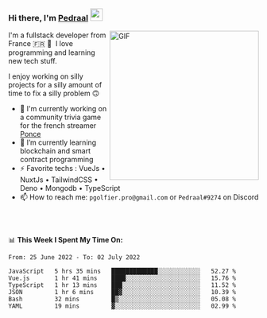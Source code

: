 ### Hi there, I'm <a href="https://pedraal.dev" target="_blank">Pedraal</a> <img src="https://media.giphy.com/media/hvRJCLFzcasrR4ia7z/giphy.gif" width="25px">
<img align="right" alt="GIF" src="https://pedraal.dev/avatar.png" width="300" height="300" />

I'm a fullstack developer from France 🇫🇷 🥖 &nbsp;I love programming and learning new
tech stuff.

I enjoy working on silly projects for a silly amount of time to fix a silly problem 🙃

- 🔭  I'm currently working on a community trivia game for the french streamer <a href="https://twitch.tv/ponce" target="_blank">Ponce</a>
- 🌱 I’m currently learning blockchain and smart contract programming
- ⚡ Favorite techs : VueJs &bull; NuxtJs &bull; TailwindCSS &bull; Deno &bull; Mongodb &bull; TypeScript
- 📫 How to reach me: `pgolfier.pro@gmail.com` or `Pedraal#9274` on Discord

<br>
<br>

📊 **This Week I Spent My Time On:**
<!--START_SECTION:waka-->

```text
From: 25 June 2022 - To: 02 July 2022

JavaScript   5 hrs 35 mins   █████████████░░░░░░░░░░░░   52.27 %
Vue.js       1 hr 41 mins    ████░░░░░░░░░░░░░░░░░░░░░   15.76 %
TypeScript   1 hr 13 mins    ███░░░░░░░░░░░░░░░░░░░░░░   11.52 %
JSON         1 hr 6 mins     ██▓░░░░░░░░░░░░░░░░░░░░░░   10.39 %
Bash         32 mins         █▒░░░░░░░░░░░░░░░░░░░░░░░   05.08 %
YAML         19 mins         ▓░░░░░░░░░░░░░░░░░░░░░░░░   02.99 %
```

<!--END_SECTION:waka-->
